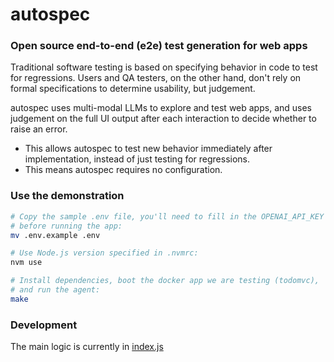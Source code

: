 # autospec

### Open source end-to-end (e2e) test generation for web apps

Traditional software testing is based on specifying behavior in code to test
for regressions. Users and QA testers, on the other hand, don't rely on formal
specifications to determine usability, but judgement.

autospec uses multi-modal LLMs to explore and test web apps, and uses judgement
on the full UI output after each interaction to decide whether to raise an
error.

-   This allows autospec to test new behavior immediately after implementation,
    instead of just testing for regressions.
-   This means autospec requires no configuration.

### Use the demonstration

```bash
# Copy the sample .env file, you'll need to fill in the OPENAI_API_KEY
# before running the app:
mv .env.example .env

# Use Node.js version specified in .nvmrc:
nvm use

# Install dependencies, boot the docker app we are testing (todomvc),
# and run the agent:
make
```

### Development

The main logic is currently in [index.js](index.js)
